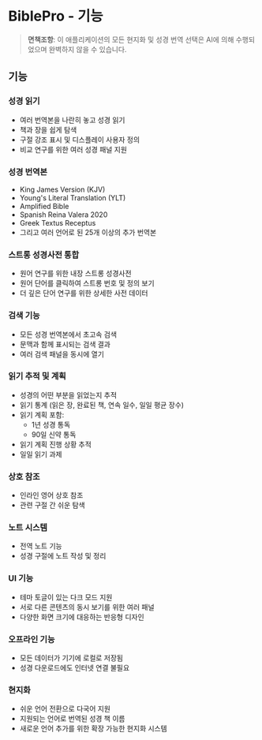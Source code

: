 # BiblePro - 기능

> **면책조항**: 이 애플리케이션의 모든 현지화 및 성경 번역 선택은 AI에 의해 수행되었으며 완벽하지 않을 수 있습니다.

## 기능

### 성경 읽기
- 여러 번역본을 나란히 놓고 성경 읽기
- 책과 장을 쉽게 탐색
- 구절 강조 표시 및 디스플레이 사용자 정의
- 비교 연구를 위한 여러 성경 패널 지원

### 성경 번역본
- King James Version (KJV)
- Young's Literal Translation (YLT)
- Amplified Bible
- Spanish Reina Valera 2020
- Greek Textus Receptus
- 그리고 여러 언어로 된 25개 이상의 추가 번역본

### 스트롱 성경사전 통합
- 원어 연구를 위한 내장 스트롱 성경사전
- 원어 단어를 클릭하여 스트롱 번호 및 정의 보기
- 더 깊은 단어 연구를 위한 상세한 사전 데이터

### 검색 기능
- 모든 성경 번역본에서 초고속 검색
- 문맥과 함께 표시되는 검색 결과
- 여러 검색 패널을 동시에 열기

### 읽기 추적 및 계획
- 성경의 어떤 부분을 읽었는지 추적
- 읽기 통계 (읽은 장, 완료된 책, 연속 일수, 일일 평균 장수)
- 읽기 계획 포함:
  - 1년 성경 통독
  - 90일 신약 통독
- 읽기 계획 진행 상황 추적
- 일일 읽기 과제

### 상호 참조
- 인라인 영어 상호 참조
- 관련 구절 간 쉬운 탐색

### 노트 시스템
- 전역 노트 기능
- 성경 구절에 노트 작성 및 정리

### UI 기능
- 테마 토글이 있는 다크 모드 지원
- 서로 다른 콘텐츠의 동시 보기를 위한 여러 패널
- 다양한 화면 크기에 대응하는 반응형 디자인

### 오프라인 기능
- 모든 데이터가 기기에 로컬로 저장됨
- 성경 다운로드에도 인터넷 연결 불필요

### 현지화
- 쉬운 언어 전환으로 다국어 지원
- 지원되는 언어로 번역된 성경 책 이름
- 새로운 언어 추가를 위한 확장 가능한 현지화 시스템